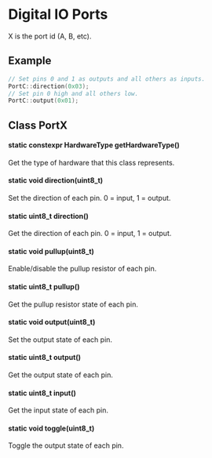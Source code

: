 # Digital IO Ports
X is the port id (A, B, etc).
## Example
```c++
// Set pins 0 and 1 as outputs and all others as inputs.
PortC::direction(0x03);
// Set pin 0 high and all others low.
PortC::output(0x01);
```
## Class PortX
#### static constexpr HardwareType getHardwareType()
Get the type of hardware that this class represents.
#### static void direction(uint8_t)
Set the direction of each pin. 0 = input, 1 = output.
#### static uint8_t direction()
Get the direction of each pin. 0 = input, 1 = output.
#### static void pullup(uint8_t)
Enable/disable the pullup resistor of each pin.
#### static uint8_t pullup()
Get the pullup resistor state of each pin.
#### static void output(uint8_t)
Set the output state of each pin.
#### static uint8_t output()
Get the output state of each pin.
#### static uint8_t input()
Get the input state of each pin.
#### static void toggle(uint8_t)
Toggle the output state of each pin.
